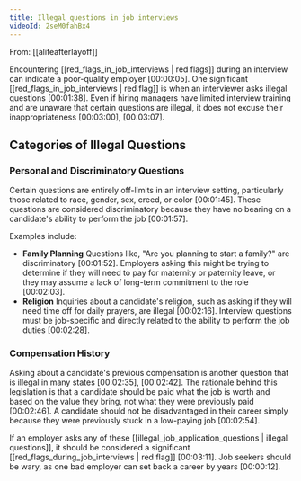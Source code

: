 ```yaml
---
title: Illegal questions in job interviews
videoId: 2seM0fahBx4
---
```


From: [[alifeafterlayoff]] <br/> 

Encountering [[red_flags_in_job_interviews | red flags]] during an interview can indicate a poor-quality employer <a class="yt-timestamp" data-t="00:00:05">[00:00:05]</a>. One significant [[red_flags_in_job_interviews | red flag]] is when an interviewer asks illegal questions <a class="yt-timestamp" data-t="00:01:38">[00:01:38]</a>. Even if hiring managers have limited interview training and are unaware that certain questions are illegal, it does not excuse their inappropriateness <a class="yt-timestamp" data-t="00:03:00">[00:03:00]</a>, <a class="yt-timestamp" data-t="00:03:07">[00:03:07]</a>.

## Categories of Illegal Questions

### Personal and Discriminatory Questions
Certain questions are entirely off-limits in an interview setting, particularly those related to race, gender, sex, creed, or color <a class="yt-timestamp" data-t="00:01:45">[00:01:45]</a>. These questions are considered discriminatory because they have no bearing on a candidate's ability to perform the job <a class="yt-timestamp" data-t="00:01:57">[00:01:57]</a>.

Examples include:
*   **Family Planning** Questions like, "Are you planning to start a family?" are discriminatory <a class="yt-timestamp" data-t="00:01:52">[00:01:52]</a>. Employers asking this might be trying to determine if they will need to pay for maternity or paternity leave, or they may assume a lack of long-term commitment to the role <a class="yt-timestamp" data-t="00:02:03">[00:02:03]</a>.
*   **Religion** Inquiries about a candidate's religion, such as asking if they will need time off for daily prayers, are illegal <a class="yt-timestamp" data-t="00:02:16">[00:02:16]</a>. Interview questions must be job-specific and directly related to the ability to perform the job duties <a class="yt-timestamp" data-t="00:02:28">[00:02:28]</a>.

### Compensation History
Asking about a candidate's previous compensation is another question that is illegal in many states <a class="yt-timestamp" data-t="00:02:35">[00:02:35]</a>, <a class="yt-timestamp" data-t="00:02:42">[00:02:42]</a>. The rationale behind this legislation is that a candidate should be paid what the job is worth and based on the value they bring, not what they were previously paid <a class="yt-timestamp" data-t="00:02:46">[00:02:46]</a>. A candidate should not be disadvantaged in their career simply because they were previously stuck in a low-paying job <a class="yt-timestamp" data-t="00:02:54">[00:02:54]</a>.

If an employer asks any of these [[illegal_job_application_questions | illegal questions]], it should be considered a significant [[red_flags_during_job_interviews | red flag]] <a class="yt-timestamp" data-t="00:03:11">[00:03:11]</a>. Job seekers should be wary, as one bad employer can set back a career by years <a class="yt-timestamp" data-t="00:00:12">[00:00:12]</a>.